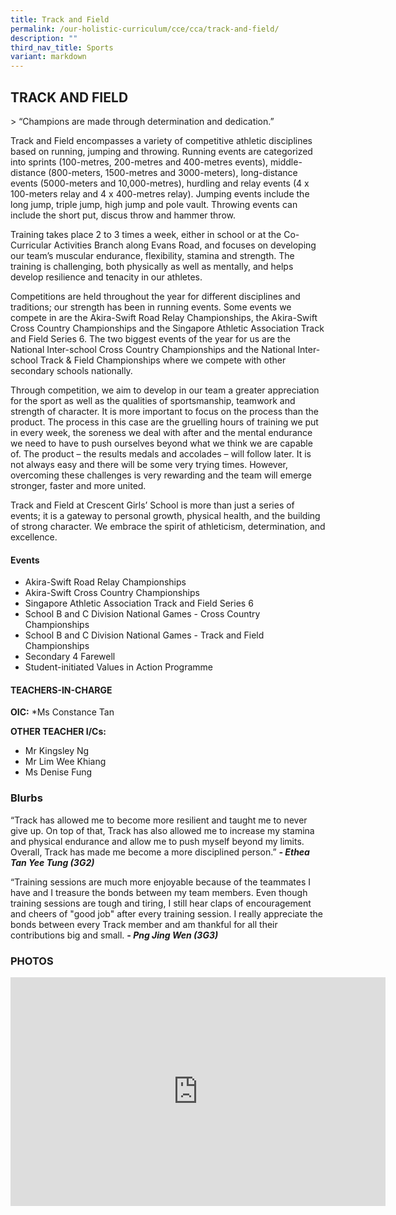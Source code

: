```yaml
---
title: Track and Field
permalink: /our-holistic-curriculum/cce/cca/track-and-field/
description: ""
third_nav_title: Sports
variant: markdown
---
```

## **TRACK AND FIELD**

&gt; “Champions are made through determination and dedication.”

Track and Field encompasses a variety of competitive athletic disciplines based on running, jumping and throwing. Running events are categorized into sprints (100-metres, 200-metres and 400-metres events), middle-distance (800-meters, 1500-metres and 3000-meters), long-distance events (5000-meters and 10,000-metres), hurdling and relay events (4 x 100-meters relay and 4 x 400-metres relay). Jumping events include the long jump, triple jump, high jump and pole vault. Throwing events can include the short put, discus throw and hammer throw.

Training takes place 2 to 3 times a week, either in school or at the Co-Curricular Activities Branch along Evans Road, and focuses on developing our team’s muscular endurance, flexibility, stamina and strength. The training is challenging, both physically as well as mentally, and helps develop resilience and tenacity in our athletes.

Competitions are held throughout the year for different disciplines and traditions; our strength has been in running events. Some events we compete in are the Akira-Swift Road Relay Championships, the Akira-Swift Cross Country Championships and the Singapore Athletic Association Track and Field Series 6. The two biggest events of the year for us are the National Inter-school Cross Country Championships and the National Inter-school Track &amp; Field Championships where we compete with other secondary schools nationally.

Through competition, we aim to develop in our team a greater appreciation for the sport as well as the qualities of sportsmanship, teamwork and strength of character. It is more important to focus on the process than the product. The process in this case are the gruelling hours of training we put in every week, the soreness we deal with after and the mental endurance we need to have to push ourselves beyond what we think we are capable of. The product – the results medals and accolades – will follow later. It is not always easy and there will be some very trying times. However, overcoming these challenges is very rewarding and the team will emerge stronger, faster and more united.

Track and Field at Crescent Girls’ School is more than just a series of events; it is a gateway to personal growth, physical health, and the building of strong character. We embrace the spirit of athleticism, determination, and excellence.

#### Events ####
* Akira-Swift Road Relay Championships
* Akira-Swift Cross Country Championships
* Singapore Athletic Association Track and Field Series 6
* School B and C Division National Games - Cross Country Championships
* School B and C Division National Games - Track and Field Championships
* Secondary 4 Farewell
* Student-initiated Values in Action Programme


#### TEACHERS-IN-CHARGE ####
**OIC:**
*Ms Constance Tan

**OTHER TEACHER I/Cs:**
* Mr Kingsley Ng
* Mr Lim Wee Khiang
* Ms Denise Fung

### **Blurbs**

“Track has allowed me to become more resilient and taught me to never give up. On top of that, Track has also allowed me to increase my stamina and physical endurance and allow me to push myself beyond my limits. Overall, Track has made me become a more disciplined person.”
***- Ethea Tan Yee Tung (3G2)***


“Training sessions are much more enjoyable because of the teammates I have and I treasure the bonds between my team members. Even though training sessions are tough and tiring, I still hear claps of encouragement and cheers of "good job" after every training session. I really appreciate the bonds between every Track member and am thankful for all their contributions big and small.
***- Png Jing Wen (3G3)***


### **PHOTOS** ###

<iframe allowfullscreen="true" height="366" width="600" frameborder="0" src="https://docs.google.com/presentation/d/e/2PACX-1vRUfUGP7ZamCXkqOKI51Q7NTanoCZpyuornXRfPlwvqH9m_lJe5QktfbcnAtVYzb5AfuRWnAK1-lL3d/embed?start=true&amp;loop=true&amp;delayms=3000"></iframe>